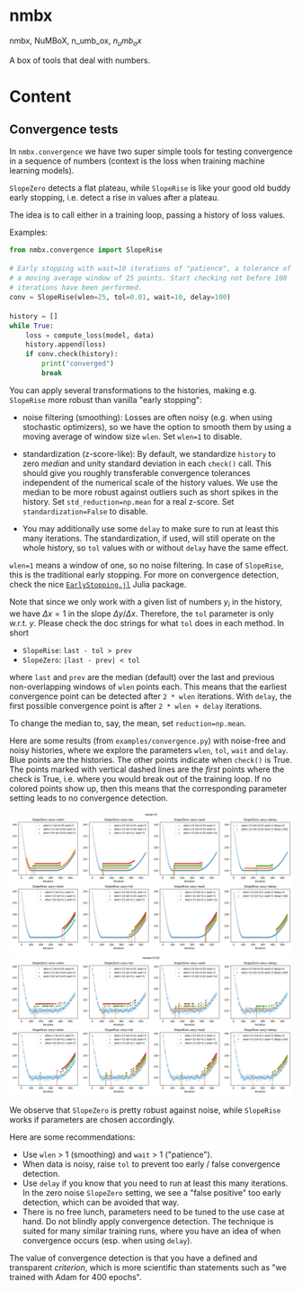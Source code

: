 # nmbx

nmbx, NuMBoX, n_umb_ox, $n_umb_ox$

A box of tools that deal with numbers.

# Content

## Convergence tests

In `nmbx.convergence` we have two super simple tools for testing convergence in
a sequence of numbers (context is the loss when training machine learning
models).

`SlopeZero` detects a flat plateau, while `SlopeRise` is like your good old
buddy early stopping, i.e. detect a rise in values after a plateau.

The idea is to call either in a training loop, passing a history of loss
values.

Examples:

```py
from nmbx.convergence import SlopeRise

# Early stopping with wait=10 iterations of "patience", a tolerance of 0.01 and
# a moving average window of 25 points. Start checking not before 100
# iterations have been performed.
conv = SlopeRise(wlen=25, tol=0.01, wait=10, delay=100)

history = []
while True:
    loss = compute_loss(model, data)
    history.append(loss)
    if conv.check(history):
        print("converged")
        break
```


You can apply several transformations to the histories, making e.g. `SlopeRise`
more robust than vanilla "early stopping":

* noise filtering (smoothing): Losses are often noisy (e.g. when using
  stochastic optimizers), so we have the option to smooth them by using a
  moving average of window size `wlen`. Set `wlen=1` to disable.

* standardization (z-score-like): By default, we standardize `history` to zero
  *median* and unity standard deviation in each `check()` call. This should
  give you roughly transferable convergence tolerances independent of the
  numerical scale of the history values. We use the median to be more robust
  against outliers such as short spikes in the history. Set
  `std_reduction=np.mean` for a real z-score. Set `standardization=False` to
  disable.

* You may additionally use some `delay` to make sure to run at least this many
  iterations. The standardization, if used, will still operate on the whole
  history, so `tol` values with or without `delay` have the same effect.

`wlen=1` means a window of one, so no noise filtering. In case of `SlopeRise`,
this is the traditional early stopping. For more on convergence detection, check
the nice [`EarlyStopping.jl`](https://github.com/JuliaAI/EarlyStopping.jl)
Julia package.

Note that since we only work with a given list of numbers $y_i$ in the history,
we have $\Delta x=1$ in the slope $\Delta y/\Delta x$. Therefore, the `tol`
parameter is only w.r.t. $y$. Please check the doc strings for what `tol` does
in each method. In short

* `SlopeRise`: `last - tol > prev`
* `SlopeZero`: `|last - prev| < tol`

where `last` and `prev` are the median (default) over the last and previous
non-overlapping windows of `wlen` points each. This means that the earliest
convergence point can be detected after `2 * wlen` iterations. With `delay`,
the first possible convergence point is after `2 * wlen + delay` iterations.

To change the median to, say, the mean, set `reduction=np.mean`.

Here are some results (from `examples/convergence.py`) with noise-free and
noisy histories, where we explore the parameters `wlen`, `tol`, `wait` and
`delay`. Blue points are the histories. The other points indicate when
`check()` is True. The points marked with vertical dashed lines are the *first*
points where the check is True, i.e. where you would break out of the training
loop. If no colored points show up, then this means that the corresponding
parameter setting leads to no convergence detection.

![](doc/pics/conv_no_noise.png)
![](doc/pics/conv_noise.png)

We observe that `SlopeZero` is pretty robust against noise, while `SlopeRise`
works if parameters are chosen accordingly.

Here are some recommendations:

* Use `wlen` > 1 (smoothing) and `wait` > 1 ("patience").
* When data is noisy, raise `tol` to prevent too early / false convergence
  detection.
* Use `delay` if you know that you need to run at least this many iterations.
  In the zero noise `SlopeZero` setting, we see a "false positive" too early
  detection, which can be avoided that way.
* There is no free lunch, parameters need to be tuned to the use case at hand.
  Do not blindly apply convergence detection. The technique is suited for many
  similar training runs, where you have an idea of when convergence occurs
  (esp. when using `delay`).

The value of convergence detection is that you have a defined and transparent
*criterion*, which is more scientific than statements such as "we trained with
Adam for 400 epochs".
